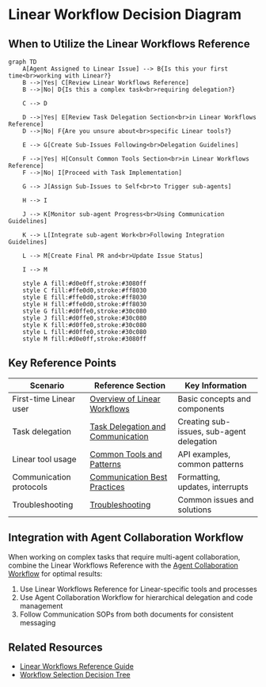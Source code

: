 # Linear Workflow Decision Diagram

## When to Utilize the Linear Workflows Reference


```mermaid
graph TD
    A[Agent Assigned to Linear Issue] --> B{Is this your first time<br>working with Linear?}
    B -->|Yes| C[Review Linear Workflows Reference]
    B -->|No| D{Is this a complex task<br>requiring delegation?}
    
    C --> D
    
    D -->|Yes| E[Review Task Delegation Section<br>in Linear Workflows Reference]
    D -->|No| F{Are you unsure about<br>specific Linear tools?}
    
    E --> G[Create Sub-Issues Following<br>Delegation Guidelines]
    
    F -->|Yes| H[Consult Common Tools Section<br>in Linear Workflows Reference]
    F -->|No| I[Proceed with Task Implementation]
    
    G --> J[Assign Sub-Issues to Self<br>to Trigger sub-agents]
    
    H --> I
    
    J --> K[Monitor sub-agent Progress<br>Using Communication Guidelines]
    
    K --> L[Integrate sub-agent Work<br>Following Integration Guidelines]
    
    L --> M[Create Final PR and<br>Update Issue Status]
    
    I --> M
    
    style A fill:#d0e0ff,stroke:#3080ff
    style C fill:#ffe0d0,stroke:#ff8030
    style E fill:#ffe0d0,stroke:#ff8030
    style H fill:#ffe0d0,stroke:#ff8030
    style G fill:#d0ffe0,stroke:#30c080
    style J fill:#d0ffe0,stroke:#30c080
    style K fill:#d0ffe0,stroke:#30c080
    style L fill:#d0ffe0,stroke:#30c080
    style M fill:#d0e0ff,stroke:#3080ff

```

## Key Reference Points

| Scenario | Reference Section | Key Information |
|----------|-------------------|----------------|
| First-time Linear user | [Overview of Linear Workflows](./linear_workflows_reference.md#overview-of-linear-workflows) | Basic concepts and components |
| Task delegation | [Task Delegation and Communication](./linear_workflows_reference.md#task-delegation-and-communication) | Creating sub-issues, sub-agent delegation |
| Linear tool usage | [Common Tools and Patterns](./linear_workflows_reference.md#common-tools-and-patterns) | API examples, common patterns |
| Communication protocols | [Communication Best Practices](./linear_workflows_reference.md#communication-best-practices) | Formatting, updates, interrupts |
| Troubleshooting | [Troubleshooting](./linear_workflows_reference.md#troubleshooting) | Common issues and solutions |

## Integration with Agent Collaboration Workflow

When working on complex tasks that require multi-agent collaboration, combine the Linear Workflows Reference with the [Agent Collaboration Workflow](../src/content/docs/reference/agent_collaboration_workflow.md) for optimal results:

1. Use Linear Workflows Reference for Linear-specific tools and processes
2. Use Agent Collaboration Workflow for hierarchical delegation and code management
3. Follow Communication SOPs from both documents for consistent messaging



## Related Resources

- [Linear Workflows Reference Guide](linear_workflows_reference.md)
- [Workflow Selection Decision Tree](../decision_trees/workflow_selection_tree.md)
